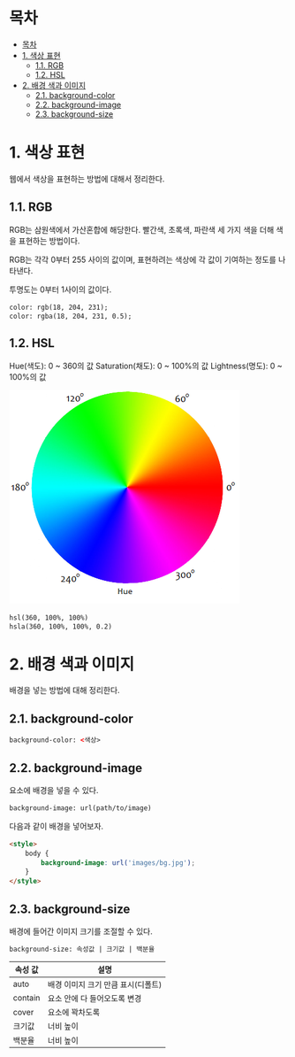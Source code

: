 # 목차

- [목차](#목차)
- [1. 색상 표현](#1-색상-표현)
  - [1.1. RGB](#11-rgb)
  - [1.2. HSL](#12-hsl)
- [2. 배경 색과 이미지](#2-배경-색과-이미지)
  - [2.1. background-color](#21-background-color)
  - [2.2. background-image](#22-background-image)
  - [2.3. background-size](#23-background-size)

# 1. 색상 표현

웹에서 색상을 표현하는 방법에 대해서 정리한다.  

## 1.1. RGB

RGB는 삼원색에서 가산혼합에 해당한다. 빨간색, 초록색, 파란색 세 가지 색을 더해 색을 표현하는 방법이다.  

RGB는 각각 0부터 255 사이의 값이며, 표현하려는 색상에 각 값이 기여하는 정도를 나타낸다.  

투명도는 0부터 1사이의 값이다.  

```text
color: rgb(18, 204, 231);
color: rgba(18, 204, 231, 0.5);
```

## 1.2. HSL

Hue(색도): 0 ~ 360의 값
Saturation(채도): 0 ~ 100%의 값
Lightness(명도): 0 ~ 100%의 값

![HSL](assets/6-1.png)

```text
hsl(360, 100%, 100%)
hsla(360, 100%, 100%, 0.2)
```

# 2. 배경 색과 이미지

배경을 넣는 방법에 대해 정리한다.  

## 2.1. background-color

```html
background-color: <색상>
```

## 2.2. background-image

요소에 배경을 넣을 수 있다.  

```html
background-image: url(path/to/image)
```

다음과 같이 배경을 넣어보자.  

```html
<style>
    body {
        background-image: url('images/bg.jpg');
    }
</style>
```

## 2.3. background-size

배경에 들어간 이미지 크기를 조절할 수 있다.  

```html
background-size: 속성값 | 크기값 | 백분율
```

|속성 값|설명|
|-|-|
|auto|배경 이미지 크기 만큼 표시(디폴트)|
|contain|요소 안에 다 들어오도록 변경|
|cover|요소에 꽉차도록|
|크기값|너비 높이|
|백분율|너비 높이|
